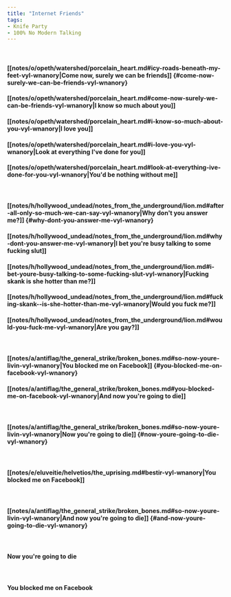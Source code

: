 ```yaml
---
title: "Internet Friends"
tags:
- Knife Party
- 100% No Modern Talking
---
```

&nbsp;
#### [[notes/o/opeth/watershed/porcelain_heart.md#icy-roads-beneath-my-feet-vyl-wnanory|Come now, surely we can be friends]] {#come-now-surely-we-can-be-friends-vyl-wnanory}
#### [[notes/o/opeth/watershed/porcelain_heart.md#come-now-surely-we-can-be-friends-vyl-wnanory|I know so much about you]]
#### [[notes/o/opeth/watershed/porcelain_heart.md#i-know-so-much-about-you-vyl-wnanory|I love you]]
#### [[notes/o/opeth/watershed/porcelain_heart.md#i-love-you-vyl-wnanory|Look at everything I've done for you]]
#### [[notes/o/opeth/watershed/porcelain_heart.md#look-at-everything-ive-done-for-you-vyl-wnanory|You'd be nothing without me]]
&nbsp;
#### [[notes/h/hollywood_undead/notes_from_the_underground/lion.md#after-all-only-so-much-we-can-say-vyl-wnanory|Why don't you answer me?]] {#why-dont-you-answer-me-vyl-wnanory}
#### [[notes/h/hollywood_undead/notes_from_the_underground/lion.md#why-dont-you-answer-me-vyl-wnanory|I bet you're busy talking to some fucking slut]]
#### [[notes/h/hollywood_undead/notes_from_the_underground/lion.md#i-bet-youre-busy-talking-to-some-fucking-slut-vyl-wnanory|Fucking skank  is she hotter than me?]]
#### [[notes/h/hollywood_undead/notes_from_the_underground/lion.md#fucking-skank--is-she-hotter-than-me-vyl-wnanory|Would you fuck me?]]
#### [[notes/h/hollywood_undead/notes_from_the_underground/lion.md#would-you-fuck-me-vyl-wnanory|Are you gay?]]
&nbsp;
#### [[notes/a/antiflag/the_general_strike/broken_bones.md#so-now-youre-livin-vyl-wnanory|You blocked me on Facebook]] {#you-blocked-me-on-facebook-vyl-wnanory}
#### [[notes/a/antiflag/the_general_strike/broken_bones.md#you-blocked-me-on-facebook-vyl-wnanory|And now you're going to die]]
&nbsp;
#### [[notes/a/antiflag/the_general_strike/broken_bones.md#so-now-youre-livin-vyl-wnanory|Now you're going to die]] {#now-youre-going-to-die-vyl-wnanory}
&nbsp;
#### [[notes/e/eluveitie/helvetios/the_uprising.md#bestir-vyl-wnanory|You blocked me on Facebook]]
&nbsp;
#### [[notes/a/antiflag/the_general_strike/broken_bones.md#so-now-youre-livin-vyl-wnanory|And now you're going to die]] {#and-now-youre-going-to-die-vyl-wnanory}
&nbsp;
#### Now you're going to die
&nbsp;
#### You blocked me on Facebook
